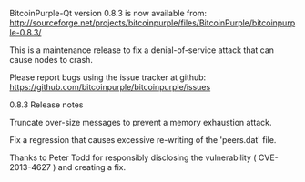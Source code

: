 BitcoinPurple-Qt version 0.8.3 is now available from:
  http://sourceforge.net/projects/bitcoinpurple/files/BitcoinPurple/bitcoinpurple-0.8.3/

This is a maintenance release to fix a denial-of-service attack that
can cause nodes to crash.

Please report bugs using the issue tracker at github:
  https://github.com/bitcoinpurple/bitcoinpurple/issues

0.8.3 Release notes

Truncate over-size messages to prevent a memory exhaustion attack.

Fix a regression that causes excessive re-writing of the 'peers.dat' file.


Thanks to Peter Todd for responsibly disclosing the vulnerability
( CVE-2013-4627 ) and creating a fix.
